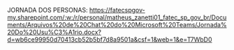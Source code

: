 JORNADA DOS PERSONAS: 
https://fatecspgov-my.sharepoint.com/:w:/r/personal/matheus_zanetti01_fatec_sp_gov_br/Documents/Arquivos%20de%20Chat%20do%20Microsoft%20Teams/Jornada%20Do%20Usu%C3%A1rio.docx?d=wb6ce99950d70413cb52b5bf7d8a9501a&csf=1&web=1&e=T7WbD0

